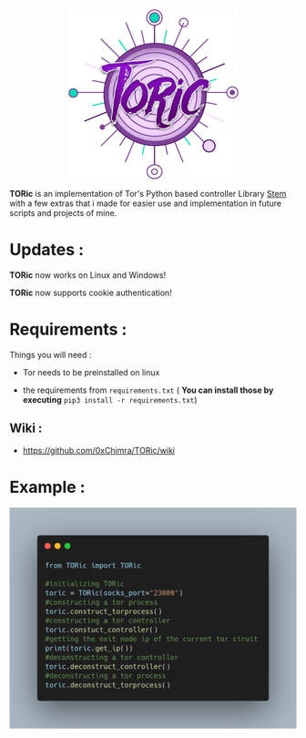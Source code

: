 
<p align="center">
  <img src="https://github.com/0xChimra/TORic/blob/master/imgs/TORIC_LOGO.png?raw=true" alt="TORic LOGO"/>
</p>


**TORic** is an implementation of Tor's Python based controller Library [Stem](https://github.com/torproject/stem) with a few extras that i made for easier use and implementation in future scripts and projects of mine.

# Updates :

**TORic** now works on Linux and Windows!

**TORic** now supports cookie authentication!


# Requirements :

  

Things you will need :

  

* Tor needs to be preinstalled on linux
  

* the requirements from `requirements.txt` (  **You can install those by executing** `pip3 install -r requirements.txt`)

  

## Wiki :

  

* https://github.com/0xChimra/TORic/wiki

# Example :

![TORic](https://github.com/0xChimra/TORic/blob/master/imgs/example.png?raw=true)
